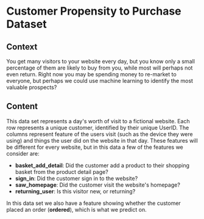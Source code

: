 # Customer Propensity to Purchase Dataset

## Context
You get many visitors to your website every day, but you know only a small percentage of them are likely to buy from you, while most will perhaps not even return. Right now you may be spending money to re-market to everyone, but perhaps we could use machine learning to identify the most valuable prospects?

## Content
This data set represents a day's worth of visit to a fictional website. Each row represents a unique customer, identified by their unique UserID. The columns represent feature of the users visit (such as the device they were using) and things the user did on the website in that day. These features will be different for every website, but in this data a few of the features we consider are:

- **basket_add_detail**: Did the customer add a product to their shopping basket from the product detail page?
- **sign_in**: Did the customer sign in to the website?
- **saw_homepage**: Did the customer visit the website's homepage?
- **returning_user**: Is this visitor new, or returning?

In this data set we also have a feature showing whether the customer placed an order (**ordered**), which is what we predict on.